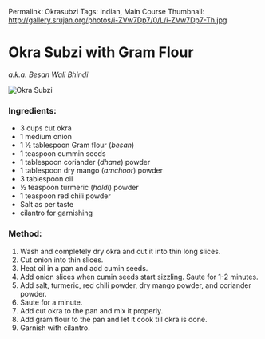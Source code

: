 Permalink: Okrasubzi
Tags: Indian, Main Course
Thumbnail: http://gallery.srujan.org/photos/i-ZVw7Dp7/0/L/i-ZVw7Dp7-Th.jpg

# Okra Subzi with Gram Flour
_a.k.a. Besan Wali Bhindi_

![Okra Subzi](http://gallery.srujan.org/photos/i-ZVw7Dp7/0/L/i-ZVw7Dp7-L.jpg)

### Ingredients:
* 3 cups cut okra
* 1 medium onion 
* 1 ½ tablespoon Gram flour (_besan_)
* 1 teaspoon cummin seeds
* 1 tablespoon coriander (_dhane_) powder
* 1 tablespoon dry mango (_amchoor_) powder
* 3 tablespoon oil 
* ½ teaspoon turmeric (_haldi_) powder 
* 1 teaspoon red chili powder
* Salt as per taste
* cilantro for garnishing

### Method: 
1. Wash and completely dry okra and cut it into thin long slices.
2. Cut onion into thin slices.
3. Heat oil in a pan and add cumin seeds. 
4. Add onion slices when cumin seeds start sizzling. Saute for 1-2 minutes. 
5. Add salt, turmeric, red chili powder, dry mango powder, and coriander powder.
6. Saute for a minute.
7. Add cut okra to the pan and mix it properly. 
8. Add gram flour to the pan and let it cook till okra is done.
9. Garnish with cilantro. 
